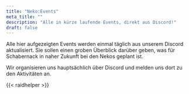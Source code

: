 ```yaml
---
title: "Neko:Events"
meta_title: ""
description: "Alle in kürze laufende Events, direkt aus Discord!"
draft: false
---
```


Alle hier aufgezeigten Events werden einmal täglich aus unserem Discord aktualisiert. Sie sollen einen groben Überblick darüber geben, was für Schabernack in naher Zukunft bei den Nekos geplant ist. 

Wir organisieren uns hauptsächlich über Discord und melden uns dort zu den Aktivitäten an.

{{< raidhelper >}}